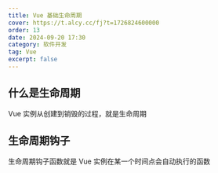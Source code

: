 ```yaml
---
title: Vue 基础生命周期
cover: https://t.alcy.cc/fj?t=1726824600000
order: 13
date: 2024-09-20 17:30
category: 软件开发
tag: Vue
excerpt: false
---
```


## 什么是生命周期

Vue 实例从创建到销毁的过程，就是生命周期

## 生命周期钩子

生命周期钩子函数就是 Vue 实例在某一个时间点会自动执行的函数

